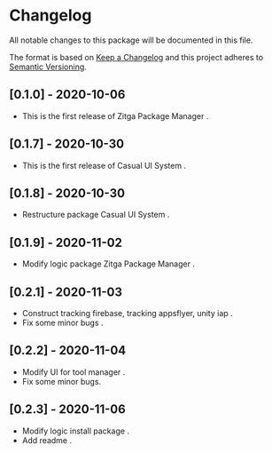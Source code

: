 # Changelog
All notable changes to this package will be documented in this file.

The format is based on [Keep a Changelog](http://keepachangelog.com/en/1.0.0/)
and this project adheres to [Semantic Versioning](http://semver.org/spec/v2.0.0.html).

## [0.1.0] - 2020-10-06

* This is the first release of Zitga Package Manager .

## [0.1.7] - 2020-10-30
 
* This is the first release of Casual UI System .

## [0.1.8] - 2020-10-30
 
* Restructure package Casual UI System .

## [0.1.9] - 2020-11-02
 
* Modify logic package Zitga Package Manager .

## [0.2.1] - 2020-11-03
 
* Construct tracking firebase, tracking appsflyer, unity iap .
* Fix some minor bugs .

## [0.2.2] - 2020-11-04

* Modify UI for tool manager .
* Fix some minor bugs.

## [0.2.3] - 2020-11-06

* Modify logic install package .
* Add readme .